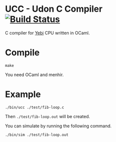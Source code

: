# UCC - Udon C Compiler  [![Build Status](https://travis-ci.org/kw-udon/ucc.svg?branch=master)](https://travis-ci.org/kw-udon/ucc)

C compiler for [Yebi](https://github.com/wasabiz/Yebi) CPU written in OCaml.

Compile
==============
``make``

You need OCaml and menhir.

Example
==========
``./bin/ucc ./test/fib-loop.c``

Then ``./test/fib-loop.out`` will be created.

You can simulate by running the following command.

``./bin/sim ./test/fib-loop.out``
